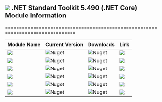 ## <img src="https://github.com/Wagnerp/Krypton-NET-Version-Dashboard/blob/master/Assets/Icons/PNG/Square%20Design%2064%20x%2064%20New%20Green.png" /> .NET Standard Toolkit 5.490 (.NET Core) Module Information

===============================================================================

| Module Name | Current Version | Downloads | Link |
|---|---|---|---|
| <img src="https://img.shields.io/badge/Module-Core-orange.svg" /> | ![Nuget](https://img.shields.io/nuget/v/Krypton.Toolkit) | ![Nuget](https://img.shields.io/nuget/dt/Krypton.Toolkit?color=brightgreen) |  <a href="https://www.nuget.org/packages/Krypton.Toolkit/"><img src="https://img.shields.io/badge/Download-Link-9cf.svg" /></a> |
| <img src="https://img.shields.io/badge/Module-Core Lite-orange.svg" /> | ![Nuget](https://img.shields.io/nuget/v/Krypton.Toolkit.Lite) | ![Nuget](https://img.shields.io/nuget/dt/Krypton.Toolkit.Lite?color=brightgreen) |  <a href="https://www.nuget.org/packages/Krypton.Toolkit.Lite/"><img src="https://img.shields.io/badge/Download-Link-9cf.svg" /></a> |
| <img src="https://img.shields.io/badge/Module-Docking-orange.svg" /> | ![Nuget](https://img.shields.io/nuget/v/Krypton.Docking) | ![Nuget](https://img.shields.io/nuget/dt/Krypton.Docking?color=brightgreen) |  <a href="https://www.nuget.org/packages/Krypton.Docking/"><img src="https://img.shields.io/badge/Download-Link-9cf.svg" /></a> |
| <img src="https://img.shields.io/badge/Module-Navigator-orange.svg" /> | ![Nuget](https://img.shields.io/nuget/v/Krypton.Navigator) | ![Nuget](https://img.shields.io/nuget/dt/Krypton.Navigator?color=brightgreen) |  <a href="https://www.nuget.org/packages/Krypton.Navigator/"><img src="https://img.shields.io/badge/Download-Link-9cf.svg" /></a> |
| <img src="https://img.shields.io/badge/Module-Ribbon-orange.svg" /> | ![Nuget](https://img.shields.io/nuget/v/Krypton.Ribbon) | ![Nuget](https://img.shields.io/nuget/dt/Krypton.Ribbon?color=brightgreen) |  <a href="https://www.nuget.org/packages/Krypton.Ribbon/"><img src="https://img.shields.io/badge/Download-Link-9cf.svg" /></a> |
| <img src="https://img.shields.io/badge/Module-Workspace-orange.svg" /> | ![Nuget](https://img.shields.io/nuget/v/Krypton.Workspace) | ![Nuget](https://img.shields.io/nuget/dt/Krypton.Workspace?color=brightgreen) |  <a href="https://www.nuget.org/packages/Krypton.Workspace/"><img src="https://img.shields.io/badge/Download-Link-9cf.svg" /></a> |